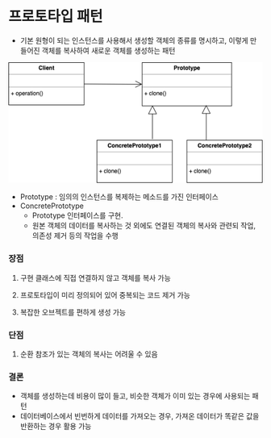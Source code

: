 # 프로토타입 패턴

- 기본 원형이 되는 인스턴스를 사용해서 생성할 객체의 종류를 명시하고, 이렇게 만들어진 객체를 복사하여 새로운 객체를 생성하는 패턴

![img.png](img.png)
- Prototype : 임의의 인스턴스를 복제하는 메소드를 가진 인터페이스
- ConcretePrototype
  - Prototype 인터페이스를 구현. 
  - 원본 객체의 데이터를 복사하는 것 외에도 연결된 객체의 복사와 관련되 작업, 의존성 제거 등의 작업을 수행

### 장점

1.  구현 클래스에 직접 연결하지 않고 객체를 복사 가능


2. 프로토타입이 미리 정의되어 있어 중복되는 코드 제거 가능


3. 복잡한 오브젝트를 편하게 생성 가능

### 단점

1. 순환 참조가 있는 객체의 복사는 어려울 수 있음


### 결론
- 객체를 생성하는데 비용이 많이 들고, 비슷한 객체가 이미 있는 경우에 사용되는 패턴
- 데이터베이스에서 빈번하게 데이터를 가져오는 경우, 가져온 데이터가 똑같은 값을 반환하는 경우 활용 가능